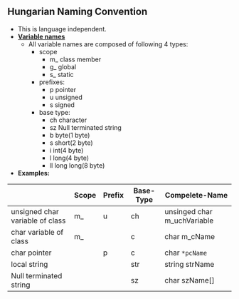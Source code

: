 ## Hungarian Naming Convention
- This is language independent.
- **[Variable names](http://web.mst.edu/~cpp/common/hungarian.html)**
  - All variable names are composed of following 4 types: 
    - scope
      - m_ class member
      - g_ global
      - s_ static
    - prefixes:
      - p pointer
      - u unsigned
      - s signed
    - base type:
      - ch character
      - sz Null terminated string
      - b byte(1 byte)
      - s short(2 byte)
      - i int(4 byte)
      - l long(4 byte)
      - ll long long(8 byte)
- **Examples:**
  
||Scope|Prefix|Base-Type|Compelete-Name|
|---|---|---|---|---|
|unsigned char variable of class|m_|u|ch|unsinged char m_uchVariable|
|char variable of class|m_||c|char m_cName|
|char pointer||p|c|char `*pcName`|
|local string|||str|string strName|
|Null terminated string|||sz|char szName[]|
